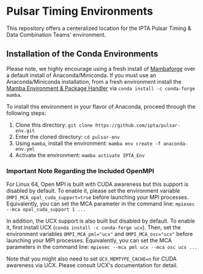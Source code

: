 # Pulsar Timing Environments

This repository offers a centeralized location for the IPTA Pulsar Timing & Data Combination Teams' environment.

## Installation of the Conda Environments

Please note, we highly encourage using a fresh install of [Mambaforge](https://github.com/conda-forge/miniforge#mambaforge) over a default install of Anaconda/Miniconda. If you must use an Anaconda/Miniconda installation, from a fresh environment install the [Mamba Environment & Package Handler](https://github.com/mamba-org/mamba) via `conda install -c conda-forge mamba`.

To install this environment in your flavor of Anaconda, proceed through the following steps:
  1. Clone this directory: `git clone https://github.com/ipta/pulsar-env.git`
  2. Enter the cloned directory: `cd pulsar-env`
  3. Using `mamba`, install the environment: `mamba env create -f anaconda-env.yml`
  4. Activate the environment: `mamba activate IPTA_Env`

### Important Note Regarding the Included OpenMPI
For Linux 64, Open MPI is built with CUDA awareness but this support is disabled by default. To enable it, please set the environment variable `OMPI_MCA_opal_cuda_support=true` before launching your MPI processes. Equivalently, you can set the MCA parameter in the command line: `mpiexec --mca opal_cuda_support 1 ...`
 
In addition, the UCX support is also built but disabled by default. To enable it, first install UCX (`conda install -c conda-forge ucx`). Then, set the environment variables `OMPI_MCA_pml="ucx"` and `OMPI_MCA_osc="ucx"` before launching your MPI processes. Equivalently, you can set the MCA parameters in the command line: `mpiexec --mca pml ucx --mca osc ucx ...`

Note that you might also need to set `UCX_MEMTYPE_CACHE=n` for CUDA awareness via UCX. Please consult UCX's documentation for detail.
